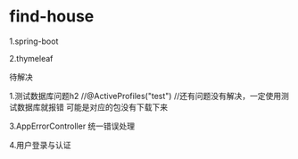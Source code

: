 # find-house

1.spring-boot

2.thymeleaf


待解决

1.测试数据库问题h2
//@ActiveProfiles("test")
//还有问题没有解决，一定使用测试数据库就报错
可能是对应的包没有下载下来


3.AppErrorController
统一错误处理

4.用户登录与认证